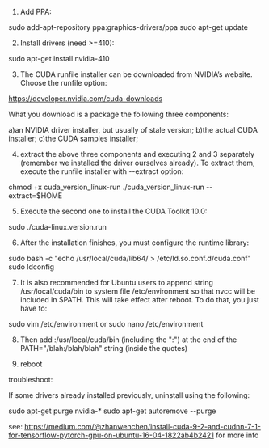 
1) Add PPA:

sudo add-apt-repository ppa:graphics-drivers/ppa
sudo apt-get update

2) Install drivers (need >=410):

sudo apt-get install nvidia-410

3) The CUDA runfile installer can be downloaded from NVIDIA’s website. Choose the runfile option:

https://developer.nvidia.com/cuda-downloads

What you download is a package the following three components:

a)an NVIDIA driver installer, but usually of stale version;
b)the actual CUDA installer;
c)the CUDA samples installer;

4) extract the above three components and executing 2 and 3 separately (remember we installed the driver ourselves already). To extract them, execute the runfile installer with --extract option:

chmod +x cuda_version_linux-run
./cuda_version_linux-run --extract=$HOME

5) Execute the second one to install the CUDA Toolkit 10.0:

sudo ./cuda-linux.version.run

6) After the installation finishes, you must configure the runtime library:

sudo bash -c "echo /usr/local/cuda/lib64/ > /etc/ld.so.conf.d/cuda.conf"
sudo ldconfig

7) It is also recommended for Ubuntu users to append string /usr/local/cuda/bin to system file /etc/environment so that nvcc will be included in $PATH. This will take effect after reboot. To do that, you just have to:

sudo vim /etc/environment
or 
sudo nano /etc/environment

8) Then add :/usr/local/cuda/bin (including the ":") at the end of the PATH="/blah:/blah/blah" string (inside the quotes)

9) reboot

troubleshoot:

If some drivers already installed previously, uninstall using the following:

sudo apt-get purge nvidia-*
sudo apt-get autoremove --purge

see:
https://medium.com/@zhanwenchen/install-cuda-9-2-and-cudnn-7-1-for-tensorflow-pytorch-gpu-on-ubuntu-16-04-1822ab4b2421
for more info




